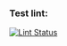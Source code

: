 ### Test lint:
[![Lint Status](https://github.com/KorotEgor/url_shortener/actions/workflows/lint.yml/badge.svg)](https://github.com/KorotEgor/url_shortener/actions)